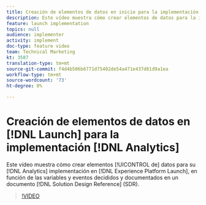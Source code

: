 ```yaml
---
title: Creación de elementos de datos en inicio para la implementación de Analytics
description: Este vídeo muestra cómo crear elementos de datos para la implementación de Analytics en Launch, en función de las variables y eventos que se han decidido y documentado en un documento de Referencia de diseño de solución (SDR).
feature: launch implementation
topics: null
audience: implementer
activity: implement
doc-type: feature video
team: Technical Marketing
kt: 3587
translation-type: tm+mt
source-git-commit: f4d4b506b6771d75402de54a471e437d81d9a1ea
workflow-type: tm+mt
source-wordcount: '73'
ht-degree: 0%

---
```



# Creación de elementos  de datos en [!DNL Launch] para la implementación [!DNL Analytics]

Este vídeo muestra cómo crear elementos [!UICONTROL de] datos para su [!DNL Analytics] implementación en [!DNL Experience Platform Launch], en función de las variables y eventos decididos y documentados en un documento [!DNL Solution Design Reference] (SDR).

>[!VIDEO](https://video.tv.adobe.com/v/28760/?quality=12)
